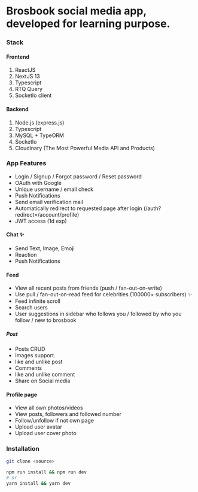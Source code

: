 # Brosbook social media app, developed for learning purpose.

### Stack
#### Frontend

1. ReactJS
2. NextJS 13
3. Typescript
4. RTQ Query
5. SocketIo client

#### Backend

1. Node.js (express.js)
2. Typescript
3. MySQL + TypeORM
4. SocketIo
5. Cloudinary (The Most Powerful Media API and Products)

### App Features

- Login / Signup / Forgot password / Reset password
- OAuth with Google
- Unique username / email check
- Push Notifications
- Send email verification mail
- Automatically redirect to requested page after login (/auth?redirect=/account/profile)
- JWT access (1d exp)


#### Chat ✨
- Send Text, Image, Emoji
- Reaction
- Push Notifications


#### Feed
- View all recent posts from friends (push / fan-out-on-write)
- Use pull / fan-out-on-read feed for celebrities (100000+ subscribers) ✨
- Feed infinite scroll
- Search users
- User suggestions in sidebar who follows you / followed by who you follow / new to brosbook

##### Post
- Posts CRUD
- Images support.
- like and unlike post
- Comments
- like and unlike comment
- Share on Social media

#### Profile page
- View all own photos/videos
- View posts, followers and followed number
- Follow/unfollow if not own page
- Upload user avatar
- Upload user cover photo

### Installation
```bash
git clone <source>
 
npm run install && npm run dev
# or
yarn install && yarn dev
```